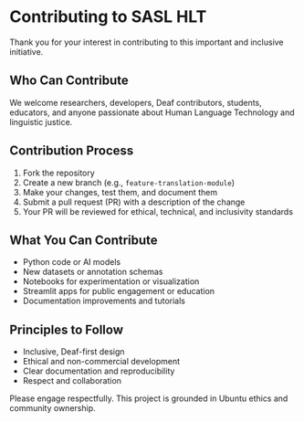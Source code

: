 # Contributing to SASL HLT

Thank you for your interest in contributing to this important and inclusive initiative.

## Who Can Contribute
We welcome researchers, developers, Deaf contributors, students, educators, and anyone passionate about Human Language Technology and linguistic justice.

## Contribution Process
1. Fork the repository
2. Create a new branch (e.g., `feature-translation-module`)
3. Make your changes, test them, and document them
4. Submit a pull request (PR) with a description of the change
5. Your PR will be reviewed for ethical, technical, and inclusivity standards

## What You Can Contribute
- Python code or AI models
- New datasets or annotation schemas
- Notebooks for experimentation or visualization
- Streamlit apps for public engagement or education
- Documentation improvements and tutorials

## Principles to Follow
- Inclusive, Deaf-first design
- Ethical and non-commercial development
- Clear documentation and reproducibility
- Respect and collaboration

Please engage respectfully. This project is grounded in Ubuntu ethics and community ownership.
